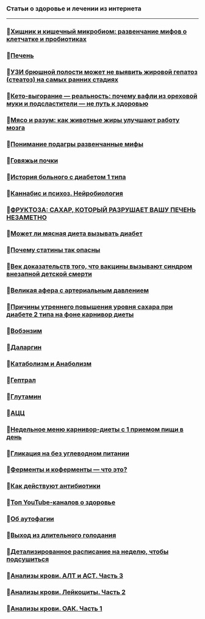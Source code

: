 ### Статьи о здоровье и лечении из интернета

---
### 🔸[Хищник и кишечный микробиом: развенчание мифов о клетчатке и пробиотиках](Хищник_и_кишечный_микробиом.Развенчание_мифов_о_клетчатке_и_пробиотиках.md)

### 🔸[Печень](Печень.md)

### 🔸[УЗИ брюшной полости может не выявить жировой гепатоз (стеатоз) на самых ранних стадиях](УЗИ_брюшной_полости_может_не_выявить_жировой_гепатоз_стеатоз_на_самых_ранних_стадиях.md)

### 🔸[Кето-выгорание — реальность: почему вафли из ореховой муки и подсластители — не путь к здоровью](Кето_выгорание_реальность-почему_вафли_из_ореховой_муки_и_подсластители_не_путь_к_здоровью.md)

### 🔸[Мясо и разум: как животные жиры улучшают работу мозга](Мясо_и_разум.Как_животные_жиры_улучшают_работу_мозга.md)

### 🔸[Понимание подагры развенчанные мифы](Понимание_подагры_развенчанные_мифы.md)

### 🔸[Говяжьи почки](Говяжьи_почки.md)

### 🔸[История больного с диабетом 1 типа](История_больного_с%20диабетом_1_типа.md)

### 🔸[Каннабис и психоз. Нейробиология](Каннабис_и_психоз_Нейробиология.md)

### 🔸[ФРУКТОЗА: САХАР, КОТОРЫЙ РАЗРУШАЕТ ВАШУ ПЕЧЕНЬ НЕЗАМЕТНО](Фруктоза_сахар_который_разрушает_вашу_печень_незаметно.md)

### 🔸[Может ли мясная диета вызывать диабет](Может_ли_мясная_диета_вызывать_диабет.md)

### 🔸[Почему статины так опасны](Почему_статины_так_опасны.md)

### 🔸[Век доказательств того, что вакцины вызывают синдром внезапной детской смерти](Вакцины_вызывают_синдром_внезапной_детской_смерти.md)

### 🔸[Великая афера с артериальным давлением](Великая_афера_с_артериальным_давлением.md)

### 🔸[Причины утреннего повышения уровня сахара при диабете 2 типа на фоне карнивор диеты](Причины_утреннего_повышения_уровня_сахара.md)

### 🔸[Вобэнзим](Вобэнзим.md)

### 🔸[Даларгин](Даларгин.md)

### 🔸[Катаболизм и Анаболизм](Катаболизм_и_Анаболизм.md)

### 🔸[Гептрал](Гептрал.md)

### 🔸[Глутамин](Глутамин.md)

### 🔸[АЦЦ](АЦЦ.md)

### 🔸[Недельное меню карнивор-диеты с 1 приемом пищи в день](Недельное_меню_карнивор_диеты_с_1_приемом_пищи_в_день.md)

### 🔸[Гликация на без углеводном питании](Гликация.md)

### 🔸[Ферменты и коферменты — что это?](Ферменты_и_Коферменты.md)

### 🔸[Как действуют антибиотики](Как_действуют_антибиотики.md)

### 🔸[Топ YouTube-каналов о здоровье](Топ_YouTube-каналов_о_здоровье.md)

### 🔸[Об аутофагии](Об_аутофагии.md)

### 🔸[Выход из длительного голодания](Выход_из_длительного_голодания.md)

### 🔸[Детализированное расписание на неделю, чтобы подсушиться](Детализированное_расписание_на_неделю,чтобы_подсушиться.md)

### 🔸[Анализы крови. АЛТ и АСТ. Часть 3](Анализы_крови.АЛТиАСТ.Часть3.md)

### 🔸[Анализы крови. Лейкоциты. Часть 2](Анализы_крови.Лейкоциты.Часть2.md)

### 🔸[Анализы крови. ОАК. Часть 1](Анализы_крови.ОАК.Часть1.md)
